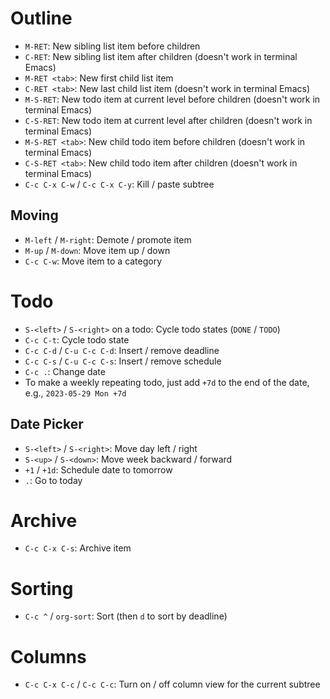 # Outline

- `M-RET`: New sibling list item before children
- `C-RET`: New sibling list item after children (doesn't work in terminal Emacs)
- `M-RET <tab>`: New first child list item
- `C-RET <tab>`: New last child list item (doesn't work in terminal Emacs)
- `M-S-RET`: New todo item at current level before children (doesn't work in terminal Emacs)
- `C-S-RET`: New todo item at current level after children (doesn't work in terminal Emacs)
- `M-S-RET <tab>`: New child todo item before children (doesn't work in terminal Emacs)
- `C-S-RET <tab>`: New child todo item after children (doesn't work in terminal Emacs)
- `C-c C-x C-w` / `C-c C-x C-y`: Kill / paste subtree

## Moving

- `M-left` / `M-right`: Demote / promote item
- `M-up` / `M-down`: Move item up / down
- `C-c C-w`: Move item to a category

# Todo

- `S-<left>` / `S-<right>` on a todo: Cycle todo states (`DONE` / `TODO`)
- `C-c C-t`: Cycle todo state
- `C-c C-d` / `C-u C-c C-d`: Insert / remove deadline
- `C-c C-s` / `C-u C-c C-s`: Insert / remove schedule
- `C-c .`: Change date
- To make a weekly repeating todo, just add `+7d` to the end of the date, e.g., `2023-05-29 Mon +7d`

## Date Picker

- `S-<left>` / `S-<right>`: Move day left / right
- `S-<up>` / `S-<down>`: Move week backward / forward
- `+1` / `+1d`: Schedule date to tomorrow
- `.`: Go to today

# Archive

- `C-c C-x C-s`: Archive item

# Sorting

- `C-c ^` / `org-sort`: Sort (then `d` to sort by deadline)

# Columns

- `C-c C-x C-c` / `C-c C-c`: Turn on / off column view for the current subtree
